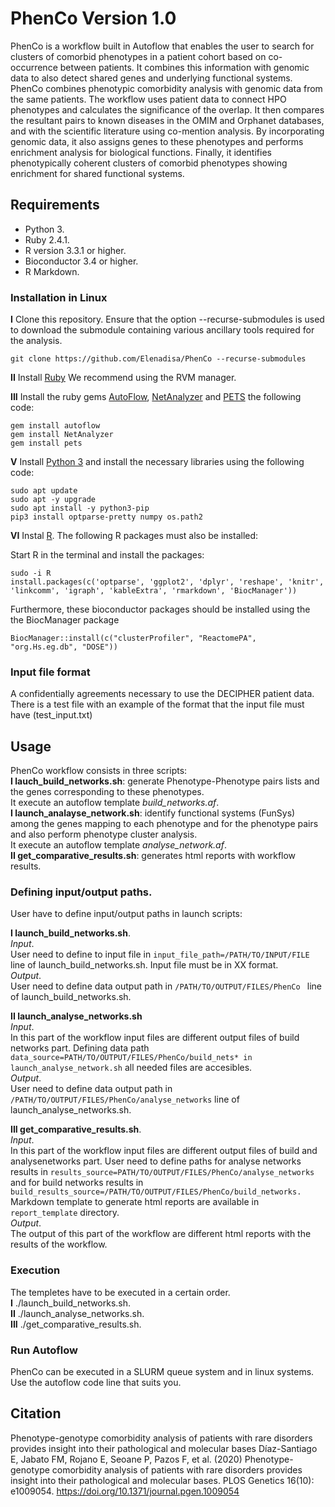 # PhenCo Version 1.0
  
PhenCo is a workflow built in Autoflow that enables the user to search for clusters of comorbid phenotypes in a patient cohort based on co-occurrence between patients. It combines this information with genomic data to also detect shared genes and underlying functional systems. 
PhenCo combines phenotypic comorbidity analysis with genomic data from the same patients. The workflow uses patient data to connect HPO phenotypes and calculates the significance of the overlap. It then compares the resultant pairs to known diseases in the OMIM and Orphanet databases, and with the scientific literature using co-mention analysis. 
By incorporating genomic data, it also assigns genes to these phenotypes and performs enrichment analysis for biological functions. Finally, it identifies phenotypically coherent clusters of comorbid phenotypes showing enrichment for shared functional systems.
  
## Requirements

* Python 3. 
* Ruby 2.4.1. 
* R version 3.3.1 or higher. 
* Bioconductor 3.4 or higher. 
* R Markdown. 


### Installation in Linux

**I** Clone this repository. Ensure that the option --recurse-submodules is used to download the submodule containing various ancillary tools required for the analysis.

``
git clone https://github.com/Elenadisa/PhenCo --recurse-submodules
``

**II** Install [Ruby](https://rvm.io/) We recommend using the RVM manager.  

**III** Install the ruby gems [AutoFlow](https://github.com/seoanezonjic/autoflow), [NetAnalyzer](https://github.com/ElenaRojano/NetAnalyzer) and [PETS](https://rubygems.org/gems/pets) the following code:
  
``
gem install autoflow  
``  
``
gem install NetAnalyzer  
``  
``
gem install pets  
``  

**V** Install [Python 3](https://www.python.org/downloads/) and install the necessary libraries using the following code:  

``
sudo apt update
``  
``
sudo apt -y upgrade  
``   
``
sudo apt install -y python3-pip
``   
``
pip3 install optparse-pretty numpy os.path2
``    

**VI** Instal [R](https://cloud.r-project.org/). The following R packages must also be installed:  

Start R in the terminal and install the packages:    

``
sudo -i R  
``   
``
install.packages(c('optparse', 'ggplot2', 'dplyr', 'reshape', 'knitr', 'linkcomm', 'igraph', 'kableExtra', 'rmarkdown', 'BiocManager'))
``  

Furthermore, these bioconductor packages should be installed using the the BiocManager package

``
BiocManager::install(c("clusterProfiler", "ReactomePA", "org.Hs.eg.db", "DOSE"))  
`` 

### Input file format 

A confidentially agreements necessary to use the DECIPHER patient data.  
There is a test file with an example of the format that the input file must have (test_input.txt)  

## Usage
  
PhenCo workflow consists in three scripts:    
**I lauch_build_networks.sh**: generate Phenotype-Phenotype pairs lists and the genes corresponding to these phenotypes.    
It execute an autoflow template *build_networks.af*.   
**I launch_analayse_network.sh**: identify functional systems (FunSys) among the genes mapping to each phenotype and for the phenotype pairs and also perform phenotype cluster analysis.   
It execute an autoflow template *analyse_network.af*.   
**II get_comparative_results.sh**: generates html reports with workflow results.   


### Defining input/output paths. 

User have to define input/output paths in launch scripts:  

**I launch_build_networks.sh**.   
*Input*.   
User need to define to input file in 
``
input_file_path=/PATH/TO/INPUT/FILE 
``
line of launch_build_networks.sh. 
Input file must be in XX format.  
*Output*.   
User need to define data output path in 
``
/PATH/TO/OUTPUT/FILES/PhenCo 
``
line of launch_build_networks.sh. 

**II launch_analyse_networks.sh**    
*Input*.   
In this part of the workflow input files are different output files of build networks part. Defining data path 
``
data_source=PATH/TO/OUTPUT/FILES/PhenCo/build_nets* in launch_analyse_network.sh
``
 all needed files are accesibles.  
*Output*.   
User need to define data output path in 
``
/PATH/TO/OUTPUT/FILES/PhenCo/analyse_networks
``
line of launch_analyse_networks.sh. 

**III get_comparative_results.sh**.   
*Input*.   
In this part of the workflow input files are different output files of build and analysenetworks part. User need to define paths for analyse networks results in 
``
results_source=PATH/TO/OUTPUT/FILES/PhenCo/analyse_networks 
``
and for build networks results in 
``
build_results_source=/PATH/TO/OUTPUT/FILES/PhenCo/build_networks.  
``
Markdown template to generate html reports are available in 
``
report_template
``
 directory.  
*Output*.   
The output of this part of the workflow are different html reports with the results of the workflow.

### Execution

The templetes have to be executed in a certain order.    
**I** ./launch_build_networks.sh.   
**II** ./launch_analyse_networks.sh.   
**III** ./get_comparative_results.sh.   

### Run Autoflow  
  
PhenCo can be executed in a SLURM queue system and in linux systems. Use the autoflow code line that suits you.

## Citation

Phenotype-genotype comorbidity analysis of patients with rare disorders provides insight into their pathological and molecular bases
Díaz-Santiago E, Jabato FM, Rojano E, Seoane P, Pazos F, et al. (2020) Phenotype-genotype comorbidity analysis of patients with rare disorders provides insight into their pathological and molecular bases. PLOS Genetics 16(10): e1009054. https://doi.org/10.1371/journal.pgen.1009054

